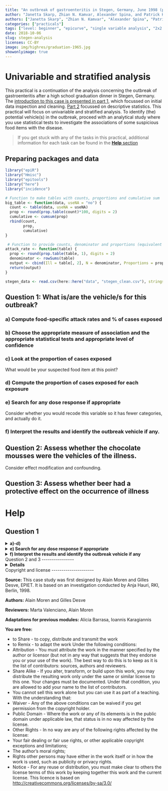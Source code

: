 ```yaml
---
title: "An outbreak of gastroenteritis in Stegen, Germany, June 1998 (part 3)"
author: "Janetta Skarp, Zhian N. Kamvar, Alexander Spina, and Patrick Keating"
authors: ["Janetta Skarp", "Zhian N. Kamvar", "Alexander Spina", "Patrick Keating"]
categories: ["practicals"]
tags: ["level: beginner", "epicurve", "single variable analysis", "2x2 tables", "reproducible research", "gastroenteritis"]
date: 2018-10-06
slug: stegen-analysis
licenses: CC-BY
image: img/highres/graduation-1965.jpg
showonlyimage: true
---
```


Univariable and stratified analysis
===================================

This practical is a continuation of the analysis concerning the outbreak
of gastroenteritis after a high school graduation dinner in Stegen,
Germany. The [introduction to this case is presented in part
1](./stegen-introduction.html), which focussed on initial data
inspection and cleaning. [Part 2](./stegen-descriptive.html)
focussed on descriptive statistics. This practical will focus on
univariable and stratified analysis. To identify (the) potential
vehicle(s) in the outbreak, proceed with an analytical study where you
use statistical tests to investigate the associations of some suspicious
food items with the disease.

> If you get stuck with any of the tasks in this practical, additional
> information for each task can be found in the [**Help** section](#help)

Preparing packages and data
---------------------------

``` r
library("epiR")
library("Hmisc")
library("epitools")
library("here")
library("incidence")
```

``` r
# Function to make tables with counts, proportions and cumulative sum
big_table <- function(data, useNA = "no") {
  count <- table(data, useNA = useNA)
  prop <- round(prop.table(count)*100, digits = 2)
  cumulative <- cumsum(prop)
  rbind(count,
        prop,
        cumulative) 
}

 # Function to provide counts, denominator and proportions (equivalent of attack rate)
attack_rate <- function(table) {
  prop <- round(prop.table(table, 1), digits = 2)
  denominator <- rowSums(table) 
  output <- cbind(Ill = table[, 2], N = denominator, Proportions = prop[, 2])
  return(output)
}
```

``` r
stegen_data <- read.csv(here::here("data", "stegen_clean.csv"), stringsAsFactors = FALSE)
```

Question 1: What is/are the vehicle/s for this outbreak?
--------------------------------------------------------

### a) Compute food-specific attack rates and % of cases exposed

### b) Choose the appropriate measure of association and the appropriate statistical tests and appropriate level of confidence

### c) Look at the proportion of cases exposed

What would be your suspected food item at this point?

### d) Compute the proportion of cases exposed for each exposure

### e) Search for any dose response if appropriate

Consider whether you would recode this variable so it has fewer
categories, and actually do it.

### f) Interpret the results and identify the outbreak vehicle if any.

Question 2: Assess whether the chocolate mousses were the vehicles of the illness.
----------------------------------------------------------------------------------

Consider effect modification and confounding.

Question 3: Assess whether beer had a protective effect on the occurrence of illness
------------------------------------------------------------------------------------

Help
====

Question 1
----------

<details style="display: inline;">
<summary> <b> a)-d) </b> </summary>

As we are carrying out a cohort study, the appropriate measure of
association is relative risk.

The appropriate statistical test for determining a p-value is a
Chi-squared test of comparison of proportions.

For our analyses we will use a 95% confidence level, as this is the
standard used in public health.

The outputs required for a, c and d are provided by the same function as
described below. There are a number of ways to calculate food-specific
attack rates and the proportion of cases exposed to specific exposures
in R. Below you will see two approaches. The first approach gives us the
% of cases exposed to tiramisu.

``` r
# The first element will be rows and the 2nd will be columns
count <- table(tiramisu = stegen_data$tira,  ill = stegen_data$ill)

# Here we select row % of count by including ,1 in the prop.table section
prop <- round(prop.table(count, 1), digits = 2) 

# We obtain the denominator using the rowSums function
denominator <- rowSums(count) 

# We combine all the elements together using cbind (binding by columns)
tira <- cbind(Ill = count[, 2], N = denominator, Proportions = prop[, 2])
tira
```

    ##   Ill   N Proportions
    ## 0   7 165        0.04
    ## 1  94 121        0.78

Alternatively, we can use a user-written command called single variable
analysis.v.02 (developed by Daniel Gardiner Cohort 2015).

``` r
# This function needs to be saved in the same folder as the working directory
source(here::here("scripts", "single.variable.analysis.v0.2.R"))
```

``` r
# specify your exposures of interest i.e. tira-pork
vars <- c("tira", "wmousse", "dmousse", "mousse", "beer", "redjelly", "fruitsalad", "tomato", "mince", "salmon", "horseradish", "chickenwin", "roastbeef", "pork")
```

``` r
#NB. click on "sva" in your global environment to view Daniel's source code and read his explanations
a <- sva(stegen_data, outcome = "ill", exposures = vars, measure = "rr", verbose = TRUE)
a
```

    ##       exposure exp exp.cases exp.AR unexp unexp.cases unexp.AR     rr
    ## 1         tira 121        94   77.7   165           7      4.2 18.312
    ## 2      wmousse  72        49   68.1   205          49     23.9  2.847
    ## 3      dmousse 113        76   67.3   174          26     14.9  4.501
    ## 4       mousse 123        81   65.9   166          22     13.3  4.969
    ## 5         beer 106        30   28.3   165          69     41.8  0.677
    ## 6     redjelly  79        45   57.0   212          58     27.4  2.082
    ## 7   fruitsalad  71        46   64.8   220          57     25.9  2.501
    ## 8       tomato  83        35   42.2   208          68     32.7  1.290
    ## 9        mince  87        32   36.8   204          71     34.8  1.057
    ## 10      salmon 104        37   35.6   183          63     34.4  1.033
    ## 11 horseradish  72        30   41.7   217          72     33.2  1.256
    ## 12  chickenwin  84        33   39.3   207          70     33.8  1.162
    ## 13   roastbeef  29         8   27.6   262          95     36.3  0.761
    ## 14        pork 120        48   40.0   169          54     32.0  1.252
    ##    lower  upper  p.value
    ## 1  8.814 38.043 0.000000
    ## 2  2.128  3.809 0.000000
    ## 3  3.087  6.563 0.000000
    ## 4  3.299  7.483 0.000000
    ## 5  0.476  0.963 0.028064
    ## 6  1.556  2.786 0.000004
    ## 7  1.887  3.314 0.000000
    ## 8  0.938  1.774 0.136893
    ## 9  0.757  1.475 0.789388
    ## 10 0.745  1.433 0.897642
    ## 11 0.901  1.751 0.202601
    ## 12 0.838  1.611 0.417660
    ## 13 0.413  1.402 0.417293
    ## 14 0.918  1.708 0.170878

To calculate attack rates for age and sex, you can use the attack\_rate
function.

``` r
# the attack_rate function acts on tables and not data (as in the big_table function)
counts_sex <- table(stegen_data$sex, stegen_data$ill)
attack_rate(counts_sex)
```

    ##   Ill   N Proportions
    ## 0  53 139        0.38
    ## 1  50 152        0.33

``` r
# We will be using the same age group split as in section 2, <30 and >30
stegen_data$agegroup <- ifelse(stegen_data$age >= 30, 1, 0)

counts_age <- table(stegen_data$agegroup, stegen_data$ill)
attack_rate(counts_age)
```

    ##   Ill   N Proportions
    ## 0  75 215        0.35
    ## 1  25  68        0.37

</details>
<details style="display: inline;">
<summary> <b> e) Search for any dose response if appropriate </b>
</summary>

Use the variable tportion and tabulate it. Consider whether you would
recode this variable so it has fewer categories, and actually do it.

``` r
# Tabulate tportion variable against illness using attack_rate function
counts_tportion <- table(tportion = stegen_data$tportion, ill = stegen_data$ill)
attack_rate(counts_tportion)
```

    ##   Ill   N Proportions
    ## 0   7 165        0.04
    ## 1  44  65        0.68
    ## 2  38  42        0.90
    ## 3  12  14        0.86

``` r
# Recode 3 portions of tportion as 2 portions
# Make a new variable called tportion2 that has the same values as tportion
stegen_data$tportion2 <- stegen_data$tportion
stegen_data$tportion2[stegen_data$tportion2 == 3] <- 2
```

``` r
# Calculate counts, proportions and sum of recoded tportion2
counts_tportion2 <- table(tportion2 = stegen_data$tportion2, ill = stegen_data$ill)
attack_rate(counts_tportion2)
```

    ##   Ill   N Proportions
    ## 0   7 165        0.04
    ## 1  44  65        0.68
    ## 2  50  56        0.89

Here you should be able to see that those who ate 2 or more portions of
tiramisu have a higher attack rate than those that ate only 1 portion of
tiramisu. Those who ate 1 portion of tiramisu have a higher attack rate
than those who ate no tiramisu.

</details>
<details style="display: inline;">
<summary> <b> f) Interpret the results and identify the outbreak vehicle
if any </b> </summary>

Refer to the results of the **sva** output and identify likely vehicles.

Several food items seemed to be associated with the occurrence of
illness; tiramisu, dark and white chocolate mousse, fruit salad, and red
jelly. They can potentially explain up to 94, 76, 49, 46, and 45 of the
103 cases respectively. Investigators decided to identify their
respective role in the occurrence of illness.

From the crude analysis, epidemiologists noticed that the occurrence of
gastroenteritis was lower among those attendants who had drunk beer.
They also decided to assess if beer had a protective effect on the
occurrence of gastroenteritis.

</details>
Question 2 and 3
----------------

<details style="display: inline;">
<summary> <b> Details </b> </summary>

Identify the variables which are potential effect modifiers and
confounders.

The `epi.2by2()` function in the epiR package can be used to to identify
effect modifiers/confounders. Outcome and exposure variables of interest
need to be **factor/categorical variables** prior to performing
stratified analysis with this function and also need to be **relevelled
from (0, 1) to (1,0)** so that they can be correctly organised in a 2 by
2 table.

``` r
# Convert outcome/exposure variables to factor variables and reorder them
# The variables of interest are identified by their column number but variable names could equally be used
vars <- colnames(stegen_data[, c(2, 6, 8:10, 12:21)])

for (var in vars) {
  stegen_data[[var]] <- factor(stegen_data[[var]], levels = c(1, 0)) # levels of the variable are now (1, 0) instead of (0, 1)
}
```

Stratify key exposure variables by exposure to tiramisu. We will use
exposure to **wmousse** stratified by tiramisu as an example of the
steps required and then run a loop over all variables of interest.

``` r
# Make a 3-way table with exposure of interest, the outcome and the stratifying variable in that order
a <- table(wmousse = stegen_data$wmousse, 
           ill = stegen_data$ill, 
           tiramisu = stegen_data$tira)

# Use the epi.2by2 function to calculate RRs (by stating method = "cohort.count")
mh1 <- epiR::epi.2by2(a, method = "cohort.count")

# View the output of mh1
mh1
```

    ##              Outcome +    Outcome -      Total        Inc risk *
    ## Exposed +           22           47         69              31.9
    ## Exposed -          155           49        204              76.0
    ## Total              177           96        273              64.8
    ##                  Odds
    ## Exposed +       0.468
    ## Exposed -       3.163
    ## Total           1.844
    ## 
    ## 
    ## Point estimates and 95 % CIs:
    ## -------------------------------------------------------------------
    ## Inc risk ratio (crude)                       0.42 (0.29, 0.60)
    ## Inc risk ratio (M-H)                         0.77 (0.57, 1.03)
    ## Inc risk ratio (crude:M-H)                   0.55
    ## Odds ratio (crude)                           0.15 (0.08, 0.27)
    ## Odds ratio (M-H)                             0.44 (0.20, 0.99)
    ## Odds ratio (crude:M-H)                       0.33
    ## Attrib risk (crude) *                        -44.10 (-56.56, -31.64)
    ## Attrib risk (M-H) *                          -11.47 (-23.10, 0.15)
    ## Attrib risk (crude:M-H)                      3.84
    ## -------------------------------------------------------------------
    ##  Test of homogeneity of IRR: X2 test statistic: 12.558 p-value: < 0.001
    ##  Test of homogeneity of  OR: X2 test statistic: 7.233 p-value: 0.007
    ##  Wald confidence limits
    ##  M-H: Mantel-Haenszel
    ##  * Outcomes per 100 population units

``` r
# We can select specific elements of mh1 using the $ twice as below
# Crude RR
mh1$massoc$RR.crude.wald 
```

    ##         est     lower     upper
    ## 1 0.4196353 0.2947084 0.5975189

``` r
# Stratum-specific RR
mh1$massoc$RR.strata.wald
```

    ##         est     lower    upper
    ## 1 0.7809762 0.5993152 1.017701
    ## 2 0.7417582 0.3501903 1.571161

``` r
# Adjusted RR
mh1$massoc$RR.mh.wald
```

    ##         est     lower    upper
    ## 1 0.7690576 0.5748915 1.028802

``` r
# We can combine all of those elements in to a single table using rbind
results <- rbind(mh1$massoc$RR.crude.wald, 
                 mh1$massoc$RR.strata.wald, 
                 mh1$massoc$RR.mh.wald)


# We can label the rows of this table as below
rownames(results) <- c("Crude", "Strata 1", "Strata 0", "Adjusted")

results
```

    ##                est     lower     upper
    ## Crude    0.4196353 0.2947084 0.5975189
    ## Strata 1 0.7809762 0.5993152 1.0177012
    ## Strata 0 0.7417582 0.3501903 1.5711607
    ## Adjusted 0.7690576 0.5748915 1.0288023

We can write a function incorporating all these steps and run all of the
variables of interest in one go.

``` r
strata_risk <- function(var, case, strat) {
  a <- table(var, case, strat)

  mhtable <- epiR::epi.2by2(a, method = "cohort.count")
  
  results <- rbind(
    mhtable$massoc$RR.crude.wald,
    mhtable$massoc$RR.strata.wald,
    mhtable$massoc$RR.mh.wald
  )

  rownames(results) <- c("Crude", "Strata 1", "Strata 0", "Adjusted")

  results
}
```

``` r
# List the exposure variables
vars <- c("wmousse", "dmousse", "mousse", "beer", "redjelly", "fruitsalad", "tomato", "mince", "salmon", "horseradish", "chickenwin", "roastbeef", "pork") 

# Run strata_risk for each one using tiramisu as strata
lapply(stegen_data[vars], strata_risk, case = stegen_data$ill, strat = stegen_data$tira)
```

    ## $wmousse
    ##                est     lower     upper
    ## Crude    0.4196353 0.2947084 0.5975189
    ## Strata 1 0.7809762 0.5993152 1.0177012
    ## Strata 0 0.7417582 0.3501903 1.5711607
    ## Adjusted 0.7690576 0.5748915 1.0288023
    ## 
    ## $dmousse
    ##                est     lower     upper
    ## Crude    0.3851577 0.2925087 0.5071523
    ## Strata 1 0.7838457 0.6243614 0.9840679
    ## Strata 0 0.8636364 0.4202994 1.7746108
    ## Adjusted 0.8028532 0.6271774 1.0277367
    ## 
    ## $mousse
    ##               est     lower    upper
    ## Crude    2.536585 1.9647228 3.274897
    ## Strata 1 1.220152 1.0103822 1.473473
    ## Strata 0 1.218519 0.5774323 2.571362
    ## Adjusted 1.219823 0.9858767 1.509283
    ## 
    ## $beer
    ##                est     lower    upper
    ## Crude    1.2133603 1.0154722 1.449811
    ## Strata 1 0.9982788 0.9289763 1.072751
    ## Strata 0 2.1341463 1.0914926 4.172800
    ## Adjusted 1.1214879 0.9974879 1.260903
    ## 
    ## $redjelly
    ##                est     lower     upper
    ## Crude    0.5779154 0.4384193 0.7617962
    ## Strata 1 0.9910072 0.8912662 1.1019101
    ## Strata 0 1.0778061 0.5543018 2.0957285
    ## Adjusted 1.0151157 0.8271120 1.2458530
    ## 
    ## $fruitsalad
    ##                est     lower     upper
    ## Crude    0.4551561 0.3234825 0.6404276
    ## Strata 1 0.7654110 0.5762731 1.0166255
    ## Strata 0 0.9122596 0.4630631 1.7972014
    ## Adjusted 0.8134168 0.6031483 1.0969887
    ## 
    ## $tomato
    ##                est     lower    upper
    ## Crude    0.8472959 0.6871452 1.044772
    ## Strata 1 0.9555785 0.8700010 1.049574
    ## Strata 0 1.1064426 0.5574216 2.196211
    ## Adjusted 0.9808444 0.8490679 1.133073
    ## 
    ## $mince
    ##                est     lower    upper
    ## Crude    0.9586366 0.7917417 1.160712
    ## Strata 1 0.9672968 0.8899311 1.051388
    ## Strata 0 1.3921875 0.7140189 2.714474
    ## Adjusted 1.0274672 0.9020905 1.170269
    ## 
    ## $salmon
    ##                est     lower    upper
    ## Crude    0.9941176 0.8316108 1.188380
    ## Strata 1 1.0106456 0.9469702 1.078603
    ## Strata 0 1.2166667 0.6150316 2.406832
    ## Adjusted 1.0390341 0.9254198 1.166597
    ## 
    ## $horseradish
    ##                est     lower    upper
    ## Crude    0.8655395 0.6933977 1.080417
    ## Strata 1 1.0569106 1.0144450 1.101154
    ## Strata 0 0.5952381 0.2443088 1.450248
    ## Adjusted 0.9705922 0.8480626 1.110825
    ## 
    ## $chickenwin
    ##                est     lower    upper
    ## Crude    0.9152452 0.7507684 1.115755
    ## Strata 1 0.9636752 0.8838649 1.050692
    ## Strata 0 1.1911765 0.6015907 2.358583
    ## Adjusted 0.9983989 0.8725598 1.142386
    ## 
    ## $roastbeef
    ##                est      lower    upper
    ## Crude    1.1347771 0.89017541 1.446590
    ## Strata 1 0.9937888 0.89785206 1.099977
    ## Strata 0 0.5432692 0.08422248 3.504307
    ## Adjusted 0.9536259 0.81508117 1.115720
    ## 
    ## $pork
    ##               est     lower    upper
    ## Crude    1.157659 0.9656774 1.387808
    ## Strata 1 1.037831 0.9643538 1.116906
    ## Strata 0 1.037037 0.5244022 2.050803
    ## Adjusted 1.037712 0.9209216 1.169314

Have a look at the association between beer and the illness. By
stratifying the analysis on tiramisu consumption we can measure the
potential protective effect of beer among those who ate tiramisu. It
seems that consumption of beer may reduce the effect of tiramisu
consumption on the occurrence of gastroenteritis. The RR does not
significantly differ between the two strata (0.8 vs. 1.0 and confidence
intervals overlap). But, effect modification may be present. A similar
stratification was conducted assessing dose response for tiramisu
consumption among beer drinkers and no-beer drinkers.

After stratifying beer consumption by the amount of tiramisu consumed,
it appeared that beer consumption reduced the effect of tiramisu on the
occurrence of gastroenteritis only among those who had eaten an average
amount of tiramisu. This is suggesting that, if the amount of tiramisu
was large, consumption of beer no longer reduced the risk of illness
when eating tiramisu.

</details>
Copyright and license
---------------------

**Source:** This case study was first designed by Alain Moren and Gilles
Desve, EPIET. It is based on an investigation conducted by Anja Hauri,
RKI, Berlin, 1998.

**Authors:** Alain Moren and Gilles Desve

**Reviewers:** Marta Valenciano, Alain Moren

**Adaptations for previous modules:** Alicia Barrasa, Ioannis
Karagiannis

**You are free:**

-   to Share - to copy, distribute and transmit the work
-   to Remix - to adapt the work Under the following conditions:
-   Attribution - You must attribute the work in the manner specified by
    the author or licensor (but not in any way that suggests that they
    endorse you or your use of the work). The best way to do this is to
    keep as it is the list of contributors: sources, authors and
    reviewers.
-   Share Alike - If you alter, transform, or build upon this work, you
    may distribute the resulting work only under the same or similar
    license to this one. Your changes must be documented. Under that
    condition, you are allowed to add your name to the list of
    contributors.
-   You cannot sell this work alone but you can use it as part of a
    teaching. With the understanding that:
-   Waiver - Any of the above conditions can be waived if you get
    permission from the copyright holder.
-   Public Domain - Where the work or any of its elements is in the
    public domain under applicable law, that status is in no way
    affected by the license.
-   Other Rights - In no way are any of the following rights affected by
    the license:
-   Your fair dealing or fair use rights, or other applicable copyright
    exceptions and limitations;
-   The author’s moral rights;
-   Rights other persons may have either in the work itself or in how
    the work is used, such as publicity or privacy rights.
-   Notice - For any reuse or distribution, you must make clear to
    others the license terms of this work by keeping together this work
    and the current license. This licence is based on
    <http://creativecommons.org/licenses/by-sa/3.0/>
